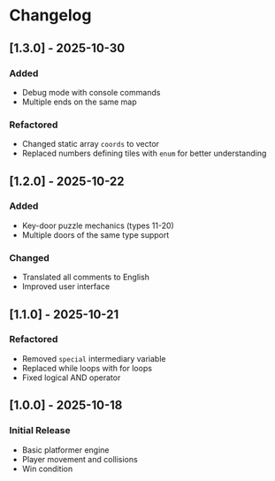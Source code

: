 # Changelog

## [1.3.0] - 2025-10-30
### Added
- Debug mode with console commands
- Multiple ends on the same map

### Refactored
- Changed static array `coords` to vector
- Replaced numbers defining tiles with `enum` for better understanding

## [1.2.0] - 2025-10-22
### Added
- Key-door puzzle mechanics (types 11-20)
- Multiple doors of the same type support

### Changed
- Translated all comments to English
- Improved user interface

## [1.1.0] - 2025-10-21
### Refactored
- Removed `special` intermediary variable
- Replaced while loops with for loops
- Fixed logical AND operator

## [1.0.0] - 2025-10-18
### Initial Release
- Basic platformer engine
- Player movement and collisions
- Win condition
